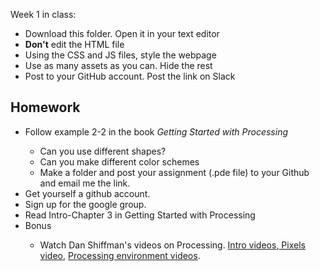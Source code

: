 
Week 1 in class:
<ul>
<li>Download this folder. Open it in your text editor </li>
<li><strong>Don't</strong> edit the HTML file </li>
<li>Using the CSS and JS files, style the webpage </li>
<li>Use as many assets as you can. Hide the rest </li>
<li>Post to your GitHub account. Post the link on Slack </li>
</ul>

<h2>Homework</h2>
<ul>
<li>Follow example 2-2 in the book <i>Getting Started with Processing</i></li>
<ul>
<li>Can you use different shapes?</li>
<li>Can you make different color schemes</li>
<li>Make a folder and post your assignment (.pde file) to your Github and email me the link. </li>
</ul>
<li>Get yourself a github account.</li>
<li>Sign up for the google group.</li>
<li>Read Intro-Chapter 3 in Getting Started with Processing</li>
<li>Bonus</li>
<ul>
<li>Watch Dan Shiffman's videos on Processing. <a href="https://www.youtube.com/watch?v=2VLaIr5Ckbs&list=PLRqwX-V7Uu6ZYJC7L-r6rX6utt6wwJCyi">Intro videos</a>,<a href="https://www.youtube.com/watch?v=a562vsSI2Po&list=PLRqwX-V7Uu6bsRnSEJ9tRn4V_XCGXovs4"> Pixels video</a>, <a href="https://www.youtube.com/watch?v=5N31KNgOO0g&list=PLRqwX-V7Uu6Yo4VdQ4ZTtqRQ1AE4t_Ep9"> Processing environment videos</a>. 

